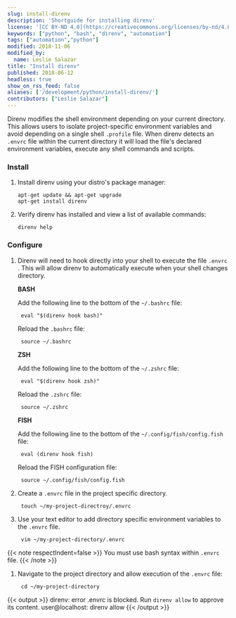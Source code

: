 ```yaml
---
slug: install-direnv
description: 'Shortguide for installing direnv'
license: '[CC BY-ND 4.0](https://creativecommons.org/licenses/by-nd/4.0)'
keywords: ["python", "bash", "direnv", "automation"]
tags: ["automation","python"]
modified: 2018-11-06
modified_by:
  name: Leslie Salazar
title: "Install direnv"
published: 2018-06-12
headless: true
show_on_rss_feed: false
aliases: ['/development/python/install-direnv/']
contributors: ["Leslie Salazar"]
---
```

<!-- Start direnv shortguide. -->
Direnv modifies the shell environment depending on your current directory. This allows users to isolate project-specific environment variables and avoid depending on a single shell `.profile` file. When direnv detects an `.envrc` file within the current directory it will load the file's declared environment variables, execute any shell commands and scripts.

### Install

1.  Install direnv using your distro's package manager:

        apt-get update && apt-get upgrade
        apt-get install direnv

1.  Verify direnv has installed and view a list of available commands:

        direnv help

### Configure
1. Direnv will need to hook directly into your shell to execute the file `.envrc `. This will allow direnv to automatically execute when your shell changes directory.

    **BASH**

    Add the following line to the bottom of the `~/.bashrc` file:

        eval "$(direnv hook bash)"

    Reload the `.bashrc` file:

        source ~/.bashrc

    **ZSH**

    Add the following line to the bottom of the `~/.zshrc` file:

        eval "$(direnv hook zsh)"

    Reload the `.zshrc` file:

        source ~/.zshrc

    **FISH**

    Add the following line to the bottom of the `~/.config/fish/config.fish` file:

        eval (direnv hook fish)

    Reload the FISH configuration file:

        source ~/.config/fish/config.fish

1. Create a `.envrc` file in the project specific directory.

        touch ~/my-project-directroy/.envrc

1. Use your text editor to add directory specific environment variables to the `.envrc` file.

        vim ~/my-project-directory/.envrc

{{< note respectIndent=false >}}
You must use bash syntax within `.envrc` file.
{{< /note >}}

1. Navigate to the project directory and allow execution of the `.envrc` file:

        cd ~/my-project-directory

{{< output >}}
direnv: error .envrc is blocked. Run `direnv allow` to approve its content.
user@localhost: direnv allow
{{< /output >}}

<!-- End direnv shortguide. -->

